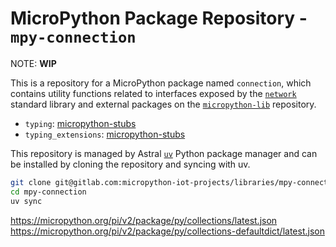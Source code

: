# MicroPython Package Repository - `mpy-connection`

NOTE: **WIP**

This is a repository for a MicroPython package named `connection`, which contains utility functions related to interfaces exposed by the [`network`](https://docs.micropython.org/en/latest/library/network.html#module-network) standard library and external packages on the [`micropython-lib`](https://github.com/micropython/micropython-lib) repository.

* `typing`: [micropython-stubs](https://raw.githubusercontent.com/Josverl/micropython-stubs/refs/heads/main/mip/typing.py)
* `typing_extensions`: [micropython-stubs](https://raw.githubusercontent.com/Josverl/micropython-stubs/refs/heads/main/mip/typing_extensions.py)

This repository is managed by Astral [`uv`](https://docs.astral.sh/uv/) Python package manager and can be installed by cloning the repository and syncing with uv.

```sh
git clone git@gitlab.com:micropython-iot-projects/libraries/mpy-connection.git
cd mpy-connection
uv sync
```

https://micropython.org/pi/v2/package/py/collections/latest.json
https://micropython.org/pi/v2/package/py/collections-defaultdict/latest.json
